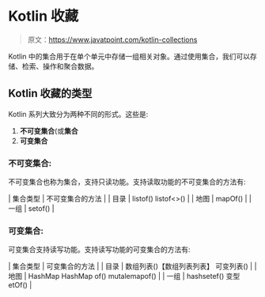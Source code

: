 # Kotlin 收藏

> 原文：<https://www.javatpoint.com/kotlin-collections>

Kotlin 中的集合用于在单个单元中存储一组相关对象。通过使用集合，我们可以存储、检索、操作和聚合数据。

## Kotlin 收藏的类型

Kotlin 系列大致分为两种不同的形式。这些是:

1.  **不可变集合**(或**集合**
2.  **可变集合**

### 不可变集合:

不可变集合也称为集合，支持只读功能。支持读取功能的不可变集合的方法有:

| 集合类型 | 不可变集合的方法 |
| 目录 | listof()
listof<>() |
| 地图 | mapOf() |
| 一组 | setof() |

### 可变集合:

可变集合支持读写功能。支持读写功能的可变集合的方法有:

| 集合类型 | 可变集合的方法 |
| 目录 | 数组列表<t>()【数组列表列表】
可变列表()</t> |
| 地图 | HashMap
HashMap of()
mutalemapof() |
| 一组 | hashsetef()
变型 etOf() |